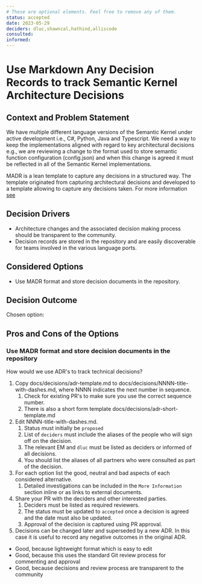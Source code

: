 ```yaml
---
# These are optional elements. Feel free to remove any of them.
status: accepted
date: 2023-05-29
deciders: dluc,shawncal,hathind,alliscode
consulted: 
informed: 
---
```

# Use Markdown Any Decision Records to track Semantic Kernel Architecture Decisions

## Context and Problem Statement

We have multiple different language versions of the Semantic Kernel under active development i.e., C#, Python, Java and Typescript.
We need a way to keep the implementations aligned with regard to key architectural decisions e.g., we are reviewing a change to the format used to store
semantic function configuration (config.json) and when this change is agreed it must be reflected in all of the Semantic Kernel implementations.

MADR is a lean template to capture any decisions in a structured way. The template originated from capturing architectural decisions and developed to a template allowing to capture any decisions taken.
For more information [see](https://adr.github.io/)

<!-- This is an optional element. Feel free to remove. -->
## Decision Drivers

* Architecture changes and the associated decision making process should be transparent to the community.
* Decision records are stored in the repository and are easily discoverable for teams involved in the various language ports.

## Considered Options

* Use MADR format and store decision documents in the repository.

## Decision Outcome

Chosen option:

## Pros and Cons of the Options

### Use MADR format and store decision documents in the repository

How would we use ADR's to track technical decisions?

1. Copy docs/decisions/adr-template.md to docs/decisions/NNNN-title-with-dashes.md, where NNNN indicates the next number in sequence.
    1. Check for existing PR's to make sure you use the correct sequence number.
    2. There is also a short form template docs/decisions/adr-short-template.md
2. Edit NNNN-title-with-dashes.md.
    1. Status must initially be `proposed`
    2. List of `deciders` must include the aliases of the people who will sign off on the decision.
    3. The relevant EM and `dluc` must be listed as deciders or informed of all decisions.
    4. You should list the aliases of all partners who were consulted as part of the decision.
3. For each option list the good, neutral and bad aspects of each considered alternative.
    1. Detailed investigations can be included in the `More Information` section inline or as links to external documents.
4. Share your PR with the deciders and other interested parties.
   1. Deciders must be listed as required reviewers.
   2. The status must be updated to `accepted` once a decision is agreed and the date must also be updated.
   3. Approval of the decision is captured using PR approval.
5. Decisions can be changed later and superseded by a new ADR. In this case it is useful to record any negative outcomes in the original ADR.

* Good, because lightweight format which is easy to edit
* Good, because this uses the standard Git review process for commenting and approval
* Good, because decisions and review process are transparent to the community
